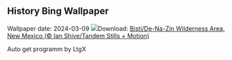 ## History Bing Wallpaper
Wallpaper date: 2024-03-09
![](https://www.bing.com/th?id=OHR.BistiBlue_EN-IN1019261604_UHD.jpg&w=1000)Download: [Bisti/De-Na-Zin Wilderness Area, New Mexico (© Ian Shive/Tandem Stills + Motion)](https://www.bing.com/th?id=OHR.BistiBlue_EN-IN1019261604_UHD.jpg)

Auto get programm by LtgX
